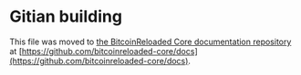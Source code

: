 Gitian building
================

This file was moved to [the BitcoinReloaded Core documentation repository](https://github.com/bitcoinreloaded-core/docs/blob/master/gitian-building.md) at [https://github.com/bitcoinreloaded-core/docs](https://github.com/bitcoinreloaded-core/docs).
